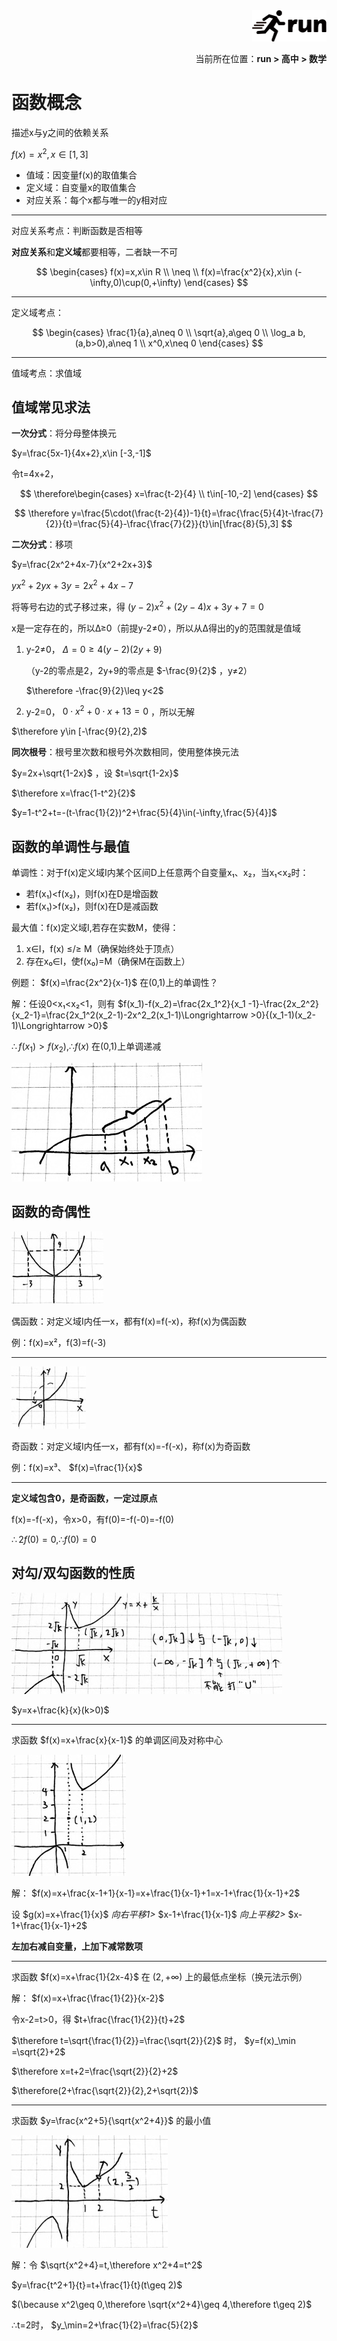 <div align="right"><a href="https://github.com/YuXiang187/run"><img src="./assets/run_logo.svg" alt="SVG Image" height="50"></a></div>
<p align="right">当前所在位置：<strong>run > 高中 > 数学</strong></p>

# 函数概念

描述x与y之间的依赖关系

$f(x)=x^2,x\in[1,3]$

* 值域：因变量f(x)的取值集合
* 定义域：自变量x的取值集合
* 对应关系：每个x都与唯一的y相对应

---

对应关系考点：判断函数是否相等

**对应关系**和**定义域**都要相等，二者缺一不可

$$
\begin{cases}
f(x)=x,x\in R \\
\neq \\
f(x)=\frac{x^2}{x},x\in (-\infty,0)\cup(0,+\infty)
\end{cases}
$$

---

定义域考点：

$$
\begin{cases}
\frac{1}{a},a\neq 0 \\
\sqrt{a},a\geq 0 \\
\log_a b,(a,b>0),a\neq 1 \\
x^0,x\neq 0
\end{cases}
$$

---

值域考点：求值域

## 值域常见求法

**一次分式**：将分母整体换元

$y=\frac{5x-1}{4x+2},x\in [-3,-1]$

令t=4x+2，

$$
\therefore\begin{cases}
x=\frac{t-2}{4} \\
t\in[-10,-2]
\end{cases}
$$

$$
\therefore y=\frac{5\cdot(\frac{t-2}{4})-1}{t}=\frac{\frac{5}{4}t-\frac{7}{2}}{t}=\frac{5}{4}-\frac{\frac{7}{2}}{t}\in[\frac{8}{5},3]
$$

**二次分式**：移项

$y=\frac{2x^2+4x-7}{x^2+2x+3}$

$yx^2+2yx+3y=2x^2+4x-7$

将等号右边的式子移过来，得 $(y-2)x^2+(2y-4)x+3y+7=0$

x是一定存在的，所以Δ≥0（前提y-2≠0），所以从Δ得出的y的范围就是值域

1. y-2≠0， $\Delta=0\geq 4(y-2)(2y+9)$ 

   （y-2的零点是2，2y+9的零点是 $-\frac{9}{2}$ ，y≠2）

    $\therefore -\frac{9}{2}\leq y<2$

2. y-2=0， $0\cdot x^2+0\cdot x+13=0$ ，所以无解

$\therefore y\in [-\frac{9}{2},2)$

**同次根号**：根号里次数和根号外次数相同，使用整体换元法

$y=2x+\sqrt{1-2x}$ ，设 $t=\sqrt{1-2x}$

$\therefore x=\frac{1-t^2}{2}$

$y=1-t^2+t=-(t-\frac{1}{2})^2+\frac{5}{4}\in(-\infty,\frac{5}{4}]$

## 函数的单调性与最值

单调性：对于f(x)定义域I内某个区间D上任意两个自变量x₁、x₂，当x₁<x₂时：

* 若f(x₁)<f(x₂)，则f(x)在D是增函数
* 若f(x₁)>f(x₂)，则f(x)在D是减函数

最大值：f(x)定义域I,若存在实数M，使得：

1. x∈I，f(x) ≤/≥ M（确保始终处于顶点）
2. 存在x₀∈I，使f(x₀)=M（确保M在函数上）

例题： $f(x)=\frac{2x^2}{x-1}$ 在(0,1)上的单调性？

解：任设0<x₁<x₂<1，则有 $f(x_1)-f(x_2)=\frac{2x_1^2}{x_1 -1}-\frac{2x_2^2}{x_2-1}=\frac{2x_1^2(x_2-1)-2x^2_2(x_1-1)\Longrightarrow >0}{(x_1-1)(x_2-1)\Longrightarrow >0}$

$\therefore f(x_1)>f(x_2),\therefore f(x)$ 在(0,1)上单调递减

![i](./assets/11.jpg)

## 函数的奇偶性

![i](./assets/12.jpg)

偶函数：对定义域I内任一x，都有f(x)=f(-x)，称f(x)为偶函数

例：f(x)=x²，f(3)=f(-3)

---

![i](./assets/13.jpg)

奇函数：对定义域I内任一x，都有f(x)=-f(-x)，称f(x)为奇函数

例：f(x)=x³、 $f(x)=\frac{1}{x}$

---

**定义域包含0，是奇函数，一定过原点**

f(x)=-f(-x)，令x>0，有f(0)=-f(-0)=-f(0)

$\therefore 2f(0)=0,\therefore f(0)=0$

## 对勾/双勾函数的性质

![i](./assets/19.jpg)

$y=x+\frac{k}{x}(k>0)$

---

求函数 $f(x)=x+\frac{x}{x-1}$ 的单调区间及对称中心

![i](./assets/20.jpg)

解： $f(x)=x+\frac{x-1+1}{x-1}=x+\frac{1}{x-1}+1=x-1+\frac{1}{x-1}+2$

设 $g(x)=x+\frac{1}{x}$ *向右平移1>* $x-1+\frac{1}{x-1}$ *向上平移2>* $x-1+\frac{1}{x-1}+2$

**左加右减自变量，上加下减常数项**

---

求函数 $f(x)=x+\frac{1}{2x-4}$ 在 $(2,+\infty)$ 上的最低点坐标（换元法示例）

解： $f(x)=x+\frac{\frac{1}{2}}{x-2}$

令x-2=t>0，得 $t+\frac{\frac{1}{2}}{t}+2$

$\therefore t=\sqrt{\frac{1}{2}}=\frac{\sqrt{2}}{2}$ 时， $y=f(x)_\min =\sqrt{2}+2$

$\therefore x=t+2=\frac{\sqrt{2}}{2}+2$

$\therefore(2+\frac{\sqrt{2}}{2},2+\sqrt{2})$

---

求函数 $y=\frac{x^2+5}{\sqrt{x^2+4}}$ 的最小值

![i](./assets/21.jpg)

解：令 $\sqrt{x^2+4}=t,\therefore x^2+4=t^2$

$y=\frac{t^2+1}{t}=t+\frac{1}{t}(t\geq 2)$

$(\because x^2\geq 0,\therefore \sqrt{x^2+4}\geq 4,\therefore t\geq 2)$

∴t=2时， $y_\min=2+\frac{1}{2}=\frac{5}{2}$
